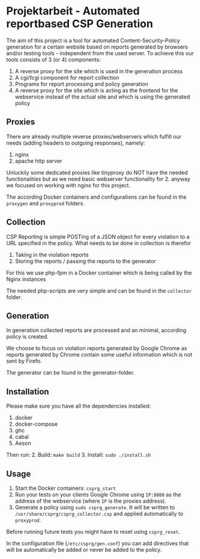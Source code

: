 # Projektarbeit - Automated reportbased CSP Generation
The aim of this project is a tool for automated Content-Security-Policy generation for a certain website based on reports generated by browsers and/or testing tools - independent from the used server. 
To achieve this our tools consists of 3 (or 4) components: 
 1. A reverse proxy for the site which is used in the generation process
 2. A cgi/fcgi component for report collection
 3. Programs for report processing and policy generation
 4. A reverse proxy for the site which is acting as the frontend for the webservice instead of the actual site and which is using the generated policy

## Proxies
There are already multiple reverse proxies/webservers which fulfill our needs (adding headers to outgoing responses), namely:
 1. nginx
 2. apache http server

Unluckily some dedicated proxies like tinyproxy do NOT have the needed functionalities but as we need basic webserver functionality for 2. anyway we focused on working with nginx for this project.

The according Docker containers and configurations can be found in the `proxygen` and `proxyprod` folders.

## Collection
CSP Reporting is simple POSTing of a JSON object for every violation to a URL specified in the policy. What needs to be done in collection is therefor 
 1. Taking in the violation reports
 2. Storing the reports / passing the reports to the generator

For this we use php-fpm in a Docker container which is being called by the Nginx instances

The needed php-scripts are very simple and can be found in the `collector` folder.

## Generation
In generation collected reports are processed and an minimal, according policy is created.

We choose to focus on violation reports generated by Google Chrome as reports generated by Chrome contain some useful information which is not sent by Firefo.

The generator can be found in the generator-folder.

## Installation
Please make sure you have all the dependencies installed:
 1. docker
 2. docker-compose
 3. ghc 
 4. cabal
   3. Aeson

Then run:
 2. Build: `make build`
 3. Install: `sudo ./install.sh`

## Usage
 1. Start the Docker containers: `csprg_start`
 3. Run your tests on your clients Google Chrome using `IP:8080` as the address of the webservice (where `IP` is the proxies address).
 4. Generate a policy using `sudo csprg_generate`. It will be written to `/usr/share/csprg/csprg_collector.csp` and applied automatically to `proxyprod`.

Before running future tests you might have to reset using `csprg_reset`.

In the configuration file (`/etc/csprg/gen.conf`) you can add directives that will be automatically be added or never be added to the policy.
